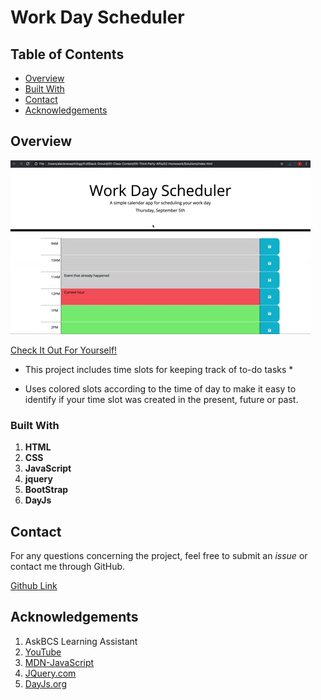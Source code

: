 # Work Day Scheduler

## Table of Contents

- [Overview](#overview)
- [Built With](#built-with)
- [Contact](#contact)
- [Acknowledgements](#acknowledgements)

## Overview

![](05-third-party-apis-homework-demo.gif)


[Check It Out For Yourself!](https://moraadrian510.github.io/third-party-APIs-m5/)

 * This project includes time slots for keeping track of to-do tasks *

 * Uses colored slots according to the time of day  to make it easy to identify if your time slot was created in the present, future or past.
 

### Built With

1. **HTML**
2. **CSS**
3. **JavaScript**
4. **jquery**
5. **BootStrap**
5. **DayJs**



## Contact

For any questions concerning the project, feel free to submit an *issue* or contact me through GitHub.

[Github Link](https://github.com/moraadrian510)

## Acknowledgements

1. AskBCS Learning Assistant
2. [YouTube](https://youtube.com/watch?v)
3. [MDN-JavaScript](https://developer.mozilla.org/en-US/docs/Web/JavaScript)
4. [JQuery.com](https://jquery.com/)
5. [DayJs.org](https://day.js.org/docs/en/display/format)

